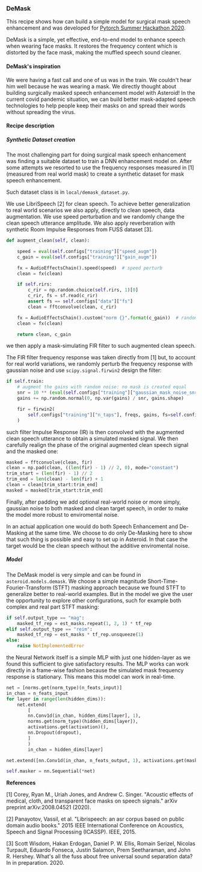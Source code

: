 ### DeMask

This recipe shows how can build a simple model for surgical mask speech enhancement and was developed for [Pytorch Summer Hackathon 2020](https://devpost.com/software/DeMask).

DeMask is a simple, yet effective, end-to-end model to enhance speech when wearing face masks.
It restores the frequency content which is distorted by the face mask,
making the muffled speech sound cleaner.

#### DeMask's inspiration

We were having a fast call and one of us was in the train.
We couldn't hear him well because he was wearing a mask.
We directly thought about building surgically masked speech enhancement model with
Asteroid!
In the current covid pandemic situation, we can build better mask-adapted
speech technologies to help people keep their masks on and spread their words without
spreading the virus.

#### Recipe description

##### Synthetic Dataset creation
The most challenging part for doing surgical mask speech enhancement was finding a suitable dataset to train
a DNN enhancement model on.
After some attempts we resorted to use the frequency responses measured in [1] (measured from real world mask) to
create a synthetic dataset for mask speech enhancement.

Such dataset class is in `local/demask_dataset.py`.

We use LibriSpeech [2] for clean speech.
 To achieve better generalization to real world scenarios we
also apply, directly to clean speech, data augmentation. We use speed perturbation
and we randomly change the clean speech utterance amplitude.
We also apply reverberation with synthetic Room Impulse Responses from FUSS dataset [3].

```python
def augment_clean(self, clean):

    speed = eval(self.configs["training"]["speed_augm"])
    c_gain = eval(self.configs["training"]["gain_augm"])

    fx = AudioEffectsChain().speed(speed)  # speed perturb
    clean = fx(clean)

    if self.rirs:
        c_rir = np.random.choice(self.rirs, 1)[0]
        c_rir, fs = sf.read(c_rir)
        assert fs == self.configs["data"]["fs"]
        clean = fftconvolve(clean, c_rir)

    fx = AudioEffectsChain().custom("norm {}".format(c_gain))  # random gain
    clean = fx(clean)

    return clean, c_gain
```

we then apply a mask-simulating FIR filter to such augmented clean speech.

The FIR filter frequency response was taken directly from [1] but, to account for real world variations, we randomly perturb
the frequency response with gaussian noise and use `scipy.signal.firwin2` design the filter:

```python
if self.train:
    # augment the gains with random noise: no mask is created equal
    snr = 10 ** (eval(self.configs["training"]["gaussian_mask_noise_snr_dB"]) / 20)
    gains += np.random.normal(0, np.var(gains) / snr, gains.shape)

    fir = firwin2(
        self.configs["training"]["n_taps"], freqs, gains, fs=self.configs["data"]["fs"]
    )
```

such filter Impulse Response (IR) is then convolved with the augmented clean speech utterance to obtain a simulated masked signal.
We then carefully realign the phase of the original augmented clean speech signal and the masked one:

```python
masked = fftconvolve(clean, fir)
clean = np.pad(clean, ((len(fir) - 1) // 2, 0), mode="constant")
trim_start = (len(fir) - 1) // 2
trim_end = len(clean) - len(fir) + 1
clean = clean[trim_start:trim_end]
masked = masked[trim_start:trim_end]
```

Finally, after padding we add optional real-world noise or more simply, gaussian noise to both masked and clean target speech,
in order to make the model more robust to enviromental noise.

In an actual application one would do both Speech Enhancement and De-Masking at the same time.
We choose to do only De-Masking here to show that such thing is possible and easy to set up in Asteroid.
In that case the target would be the clean speech without the additive enviromental noise.

##### Model

The DeMask model is very simple and can be found in `asteroid.models.demask`.
We choose a simple magnitude Short-Time-Fourier-Transform (STFT) masking approach because we found STFT to generalize better to
real-world examples. But in the model we give the user the opportunity to explore other configurations, such for example
both complex and real part STFT masking:

```python
if self.output_type == "mag":
    masked_tf_rep = est_masks.repeat(1, 2, 1) * tf_rep
elif self.output_type == "reim":
    masked_tf_rep = est_masks * tf_rep.unsqueeze(1)
else:
    raise NotImplementedError
```

the Neural Network itself is a simple MLP with just one hidden-layer as we found this sufficient to give satisfactory results.
The MLP works can work directly in a frame-wise fashion because the simulated mask frequency response is stationary.
This means this model can work in real-time.


```python
net = [norms.get(norm_type)(n_feats_input)]
in_chan = n_feats_input
for layer in range(len(hidden_dims)):
    net.extend(
        [
        nn.Conv1d(in_chan, hidden_dims[layer], 1),
        norms.get(norm_type)(hidden_dims[layer]),
        activations.get(activation)(),
        nn.Dropout(dropout),
        ]
        )
        in_chan = hidden_dims[layer]

net.extend([nn.Conv1d(in_chan, n_feats_output, 1), activations.get(mask_act)()])

self.masker = nn.Sequential(*net)
```



**References**

[1] Corey, Ryan M., Uriah Jones, and Andrew C. Singer. "Acoustic effects of medical, cloth, and transparent face masks on speech signals." arXiv preprint arXiv:2008.04521 (2020).

[2] Panayotov, Vassil, et al. "Librispeech: an asr corpus based on public domain audio books." 2015 IEEE International Conference on Acoustics, Speech and Signal Processing (ICASSP). IEEE, 2015.

[3] Scott Wisdom, Hakan Erdogan, Daniel P. W. Ellis, Romain Serizel, Nicolas Turpault, Eduardo Fonseca, Justin Salamon, Prem Seetharaman, and John R. Hershey. What's all the fuss about free universal sound separation data? In in preparation. 2020.
